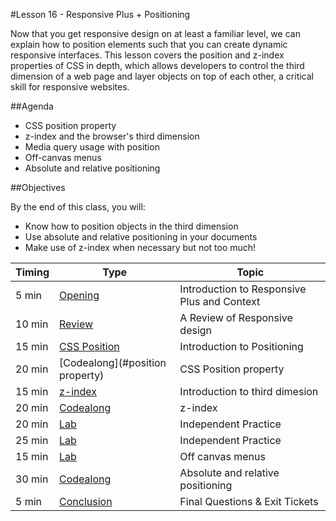 #Lesson 16 - Responsive Plus + Positioning

Now that you get responsive design on at least a familiar level, we can explain how to position elements such that you can create dynamic responsive interfaces. This lesson covers the position and z-index properties of CSS in depth, which allows developers to control the third dimension of a web page and layer objects on top of each other, a critical skill for responsive websites.

##Agenda

*	CSS position property
* z-index and the browser's third dimension
* Media query usage with position
* Off-canvas menus
* Absolute and relative positioning

##Objectives

By the end of this class, you will:

* Know how to position objects in the third dimension
* Use absolute and relative positioning in your documents
* Make use of z-index when necessary but not too much!


| Timing | Type | Topic |
| --- | --- | --- |
| 5 min | [Opening](#opening) | Introduction to Responsive Plus and Context |
| 10 min | [Review](#review) | A Review of Responsive design |
| 15 min | [CSS Position](#review) | Introduction to Positioning |
| 20 min | [Codealong](#position property) | CSS Position property |
| 15 min | [z-index](#review) | Introduction to third dimesion |
| 20 min | [Codealong](#codealong1) | z-index |
| 20 min | [Lab](#lab1) | Independent Practice |
| 25 min | [Lab](#lab2)  | Independent Practice |
| 15 min | [Lab](#codealong2)  | Off canvas menus |
| 30 min | [Codealong](#codealong3) | Absolute and relative positioning  |
| 5 min |  [Conclusion](#conclusion)| Final Questions & Exit Tickets |


